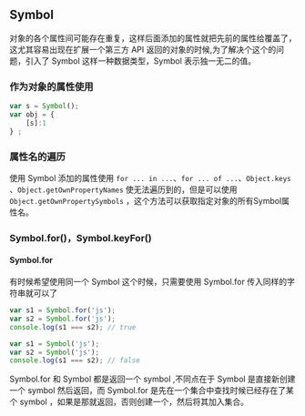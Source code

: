 ## Symbol

对象的各个属性间可能存在重复，这样后面添加的属性就把先前的属性给覆盖了，这尤其容易出现在扩展一个第三方 API 返回的对象的时候,为了解决个这个的问题，引入了 Symbol 这样一种数据类型，Symbol 表示独一无二的值。

### 作为对象的属性使用

```javascript
var s = Symbol();
var obj = {
    [s]:1
} ;
```

### 属性名的遍历

使用 Symbol 添加的属性使用 `for ... in ...`、`for ... of ...`、`Object.keys` 、`Object.getOwnPropertyNames` 使无法遍历到的，但是可以使用 `Object.getOwnPropertySymbols` ，这个方法可以获取指定对象的所有Symbol属性名。

### Symbol.for()，Symbol.keyFor()

#### Symbol.for

有时候希望使用同一个 Symbol 这个时候，只需要使用 Symbol.for 传入同样的字符串就可以了

```javascript
var s1 = Symbol.for('js');
var s2 = Symbol.for('js');
console.log(s1 === s2); // true

var s1 = Symbol('js');
var s2 = Symbol('js');
console.log(s1 === s2); // false
```

Symbol.for 和 Symbol 都是返回一个 symbol ,不同点在于 Symbol 是直接新创建一个 symbol 然后返回，而 Symbol.for 是先在一个集合中查找时候已经存在了某个 symbol ，如果是那就返回，否则创建一个，然后将其加入集合。
